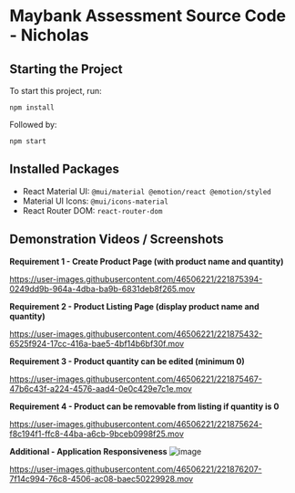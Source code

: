 # Maybank Assessment Source Code - Nicholas

## Starting the Project

To start this project, run:
```
npm install
```
Followed by:
```
npm start
```

## Installed Packages
- React Material UI: `@mui/material @emotion/react @emotion/styled`
- Material UI Icons: `@mui/icons-material`
- React Router DOM: `react-router-dom`

## Demonstration Videos / Screenshots
**Requirement 1 - Create Product Page (with product name and quantity)**


https://user-images.githubusercontent.com/46506221/221875394-0249dd9b-964a-4dba-ba9b-6831deb8f265.mov


**Requirement 2 - Product Listing Page (display product name and quantity)**


https://user-images.githubusercontent.com/46506221/221875432-6525f924-17cc-416a-bae5-4bf14b6bf30f.mov


**Requirement 3 - Product quantity can be edited (minimum 0)**


https://user-images.githubusercontent.com/46506221/221875467-47b6c43f-a224-4576-aad4-0e0c429e7c1e.mov


**Requirement 4 - Product can be removable from listing if quantity is 0**


https://user-images.githubusercontent.com/46506221/221875624-f8c194f1-ffc8-44ba-a6cb-9bceb0998f25.mov


**Additional - Application Responsiveness**
![image](https://user-images.githubusercontent.com/46506221/221875804-bffd96bb-cdc5-4b10-b549-4e85a21cfe10.png)

https://user-images.githubusercontent.com/46506221/221876207-7f14c994-76c8-4506-ac08-baec50229928.mov
